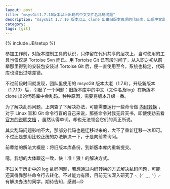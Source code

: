 ```yaml
---
layout: post
title: "msysGit1.7.10版本以上出现的中文文件名乱码问题"
description: "msysGit 1.7.10 版本以上 clone 出由旧版本管理的代码库，出现中文乱码问题的解决"
category: 
tags: [git]
---
```

{% include JB/setup %}

参加工作前，对版本控制工具的认识，只停留在代码共享的层次上，当时使用的工具也仅仅是 Tortoise Svn 而已。用 Tortoise Git 已有段时间了，从入职之初从前辈那里得到的安装包安装过 Tortoise Git 后，便一直使用至今，系统也稳定，代码库也没出过啥差错。


不过前段时间就发现，团队里使用的 msysGit 版本太老（1.7.6），升级新版本（1.7.10）后，引起了一个问题：旧版本库中的中文（文件名及log）在新版本 clone 出的代码库中会乱码。种种原因，需要将版本升级一番。

为了解决乱码问题，上网查了下解决办法，可能需要运行一些命令做 [内码转换](http://zengrong.net/post/1249.htm) ，对于 Linux 盲和 Git 命令行盲的自己来说，那些命令对我无异天书，即使使劲去看 [官方的说明文档](https://github.com/kblees/git/wiki) ，虽然认得单词，却也无法领会它们的真正所说。

其实乱码问题影响不大，那部分代码也是迁移过来的，大不了重新迁移一次即可。不过还是想用比较正统的办法解决一下，于是向前辈询问。

前辈给的解法大概是：将旧版本库备份，到新版本库内重新提交。

嗯，我想的大体跟这一致，快！准！狠！的解决方式。

不过关于历史中的 log 乱码问题，若想通过内码转换的方式解决乱码问题，可能还真得靠那些命令行去转化。不过能力有限，目前无法深入研究了 ╮(╯﹏╰)╭ 有解决办法的同学，期待告知，感谢~:D


 


